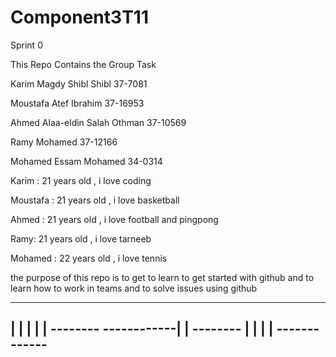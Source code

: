 # Component3T11

Sprint 0

This Repo Contains the Group Task

Karim Magdy Shibl Shibl 37-7081

Moustafa Atef Ibrahim 37-16953

Ahmed Alaa-eldin Salah Othman 37-10569

Ramy Mohamed 37-12166

Mohamed Essam Mohamed 34-0314


Karim : 21 years old , i love coding

Moustafa : 21 years old , i love basketball

Ahmed : 21 years old , i love football and pingpong

Ramy: 21 years old , i love tarneeb

Mohamed : 22 years old , i love tennis

the purpose of this repo is to get to learn to get started with github and to learn how to work in teams and to solve issues using github

------------------------                -------------
|                                                   |
|                                                   |
|                     --------          ------------|
|                     --------                      |
|                                                   | 
|                                       -------------
------------------------

